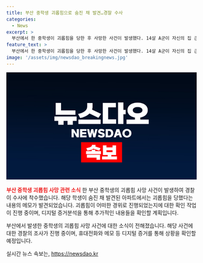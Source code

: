 ```yaml
---
title: 부산 중학생 괴롭힘으로 숨진 채 발견…경찰 수사
categories:
  - News
excerpt: >
  부산에서 한 중학생이 괴롭힘을 당한 후 사망한 사건이 발생했다. 14살 A군이 자신의 집 근처에서 숨진 채 발견되었고, 그의 집에서는 학교 주변 학생들에 대한 괴롭힘을 언급한 메모가 발견됐다. 경찰은 A군의 사망 경위를 조사 중이며, 휴대전화 등의 디지털 증거를 분석하여 관련 내용을 확인할 계획이다. 현재 경찰은 자세한 내용을 밝히지 않고 있다. A군의 사망과 관련된 상황에 대해 더 많은 세부 정보가 필요한 상황이다.
feature_text: >
  부산에서 한 중학생이 괴롭힘을 당한 후 사망한 사건이 발생했다. 14살 A군이 자신의 집 근처에서 숨진 채 발견되었고, 그의 집에서는 학교 주변 학생들에 대한 괴롭힘을 언급한 메모가 발견됐다. 경찰은 A군의 사망 경위를 조사 중이며, 휴대전화 등의 디지털 증거를 분석하여 관련 내용을 확인할 계획이다. 현재 경찰은 자세한 내용을 밝히지 않고 있다. A군의 사망과 관련된 상황에 대해 더 많은 세부 정보가 필요한 상황이다.
image: '/assets/img/newsdao_breakingnews.jpg'
---
```


<p><img src="/assets/img/newsdao_breakingnews.jpg" alt="pcversion 속보" /></p>

<p><b><span style="color: #ee2323;">부산 중학생 괴롭힘 사망 관련 소식</span></b>
한 부산 중학생의 괴롭힘 사망 사건이 발생하여 경찰이 수사에 착수했습니다. 해당 학생이 숨진 채 발견된 아파트에서는 괴롭힘을 당했다는 내용의 메모가 발견되었습니다. 괴롭힘이 어떠한 경위로 진행되었는지에 대한 확인 작업이 진행 중이며, 디지털 증거분석을 통해 추가적인 내용들을 확인할 계획입니다.</p>

<p>부산에서 발생한 중학생의 괴롭힘 사망 사건에 대한 소식이 전해졌습니다. 해당 사건에 대한 경찰의 조사가 진행 중이며, 휴대전화와 메모 등 디지털 증거를 통해 상황을 확인할 예정입니다.</p>
실시간 뉴스 속보는, <a href="https://newsdao.kr" rel="dofollow">https://newsdao.kr</a>


